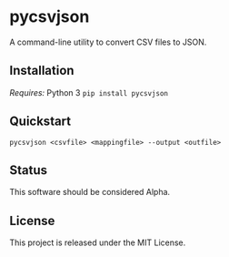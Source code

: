 pycsvjson
=========
A command-line utility to convert CSV files to JSON.

Installation
------------
*Requires:* Python 3
`pip install pycsvjson`

Quickstart
----------
`pycsvjson <csvfile> <mappingfile> --output <outfile>`

Status
------
This software should be considered Alpha.

License
-------
This project is released under the MIT License.
